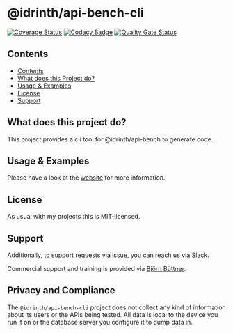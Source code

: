 # @idrinth/api-bench-cli

[![Coverage Status](https://coveralls.io/repos/github/Idrinth/api-bench/badge.svg?branch=master)](https://coveralls.io/github/Idrinth/api-bench?branch=master)
[![Codacy Badge](https://app.codacy.com/project/badge/Grade/3171affc728048da8df4fe36b6d4771e)](https://app.codacy.com/gh/Idrinth/api-bench/dashboard?utm_source=gh&utm_medium=referral&utm_content=&utm_campaign=Badge_grade)
[![Quality Gate Status](https://sonarcloud.io/api/project_badges/measure?project=Idrinth_api-bench&metric=alert_status)](https://sonarcloud.io/summary/new_code?id=Idrinth_api-bench)

## Contents

- [Contents](#contents)
- [What does this Project do?](#what-does-this-project-do)
- [Usage & Examples](#usage--examples)
- [License](#license)
- [Support](#support)

## What does this project do?

This project provides a cli tool for @idrinth/api-bench to generate code.

## Usage & Examples

Please have a look at the [website](https://idrinth-api-ben.ch) for more
information.

## License

As usual with my projects this is MIT-licensed.

## Support

Additionally, to support requests via issue, you can reach us via
[Slack](https://join.slack.com/t/idrinth-api-bench/shared_invite/zt-2f4zmw2sz-c3etHzCFq3LtZpkR15xXMA).

Commercial support and training is provided via
[Björn Büttner](https://bjoern-buettner.me).

## Privacy and Compliance

The `@idrinth/api-bench-cli` project does not collect any kind of information
about its users or the APIs being tested. All data is local to the device
you run it on or the database server you configure it to dump data in.
